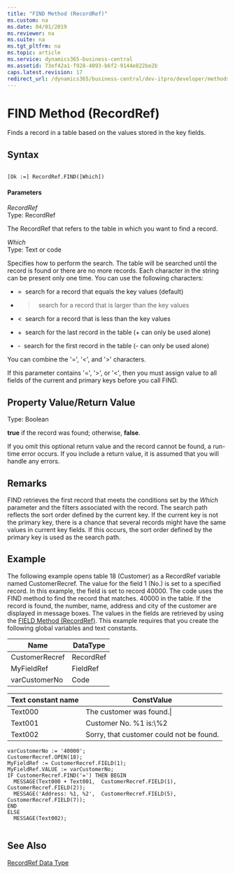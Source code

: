 ```yaml
---
title: "FIND Method (RecordRef)"
ms.custom: na
ms.date: 04/01/2019
ms.reviewer: na
ms.suite: na
ms.tgt_pltfrm: na
ms.topic: article
ms.service: dynamics365-business-central
ms.assetid: 73ef42a1-f928-4093-b6f2-9144e822be2b
caps.latest.revision: 17
redirect_url: /dynamics365/business-central/dev-itpro/developer/methods-auto/library
---
```


 

# FIND Method (RecordRef)
Finds a record in a table based on the values stored in the key fields.  
  
## Syntax  
  
```  
  
[Ok :=] RecordRef.FIND([Which])  
```  
  
#### Parameters  
 *RecordRef*  
 Type: RecordRef  
  
 The RecordRef that refers to the table in which you want to find a record.  
  
 *Which*  
 Type: Text or code  
  
 Specifies how to perform the search. The table will be searched until the record is found or there are no more records. Each character in the string can be present only one time. You can use the following characters:  
  
-   =  search for a record that equals the key values \(default\)  
  
-   >  search for a record that is larger than the key values  
  
-   \<  search for a record that is less than the key values  
  
-   +  search for the last record in the table \(+ can only be used alone\)  
  
-   -  search for the first record in the table \(- can only be used alone\)  
  
 You can combine the '=', '\<', and '>' characters.  
  
 If this parameter contains '=', '>', or '\<', then you must assign value to all fields of the current and primary keys before you call FIND.  
  
## Property Value/Return Value  
 Type: Boolean  
  
 **true** if the record was found; otherwise, **false**.  
  
 If you omit this optional return value and the record cannot be found, a run-time error occurs. If you include a return value, it is assumed that you will handle any errors.  
  
## Remarks  
 FIND retrieves the first record that meets the conditions set by the *Which* parameter and the filters associated with the record. The search path reflects the sort order defined by the current key. If the current key is not the primary key, there is a chance that several records might have the same values in current key fields. If this occurs, the sort order defined by the primary key is used as the search path.  
  
## Example  
 The following example opens table 18 \(Customer\) as a RecordRef variable named CustomerRecref. The value for the field 1 \(No.\) is set to a specified record. In this example, the field is set to record 40000. The code uses the FIND method to find the record that matches. 40000 in the table. If the record is found, the number, name, address and city of the customer are displayed in message boxes. The values in the fields are retrieved by using the [FIELD Method \(RecordRef\)](devenv-FIELD-Method-RecordRef.md). This example requires that you create the following global variables and text constants.  
  
|Name|DataType|  
|----------|--------------|  
|CustomerRecref|RecordRef|  
|MyFieldRef|FieldRef|  
|varCustomerNo|Code|  
  
|Text constant name|ConstValue|  
|------------------------|----------------|  
|Text000|The customer was found.\\|  
|Text001|Customer No. %1 is:\\%2|  
|Text002|Sorry, that customer could not be found.|  
  
```  
varCustomerNo := '40000';  
CustomerRecref.OPEN(18);  
MyFieldRef := CustomerRecref.FIELD(1);  
MyFieldRef.VALUE := varCustomerNo;  
IF CustomerRecref.FIND('=') THEN BEGIN  
  MESSAGE(Text000 + Text001,  CustomerRecref.FIELD(1), CustomerRecref.FIELD(2));  
  MESSAGE('Address: %1, %2',  CustomerRecref.FIELD(5),  CustomerRecref.FIELD(7));  
END  
ELSE  
  MESSAGE(Text002);  
  
```  
  
## See Also  
 [RecordRef Data Type](../datatypes/devenv-RecordRef-Data-Type.md)